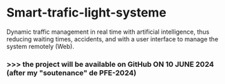 # Smart-trafic-light-systeme
Dynamic traffic management in real time with artificial intelligence, thus reducing waiting times, accidents, and with a user interface to manage the system remotely (Web).

### >>> the project will be available on GitHub ON 10 JUNE 2024 (after my "soutenance" de PFE-2024)
